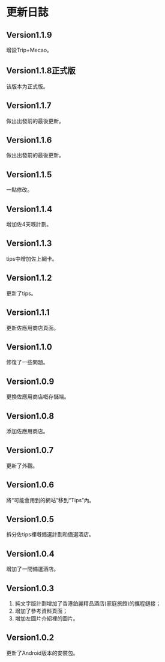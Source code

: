# 更新日誌
## Version1.1.9
增設Trip+Mecao。
## Version1.1.8正式版
该版本为正式版。
## Version1.1.7
做出出發前的最後更新。
## Version1.1.6
做出出發前的最後更新。
## Version1.1.5
一點修改。
## Version1.1.4
增加佐4天嘅計劃。
## Version1.1.3
tips中增加佐上網卡。
## Version1.1.2
更新了tips。
## Version1.1.1
更新佐應用商店頁面。
## Version1.1.0
修復了一些問題。
## Version1.0.9
更換佐應用商店嘅存儲端。
## Version1.0.8
添加佐應用商店。
## Version1.0.7
更新了外觀。
## Version1.0.6
將“可能會用到的網站”移到“Tips”內。
## Version1.0.5
拆分佐tips裡嘅備選計劃和備選酒店。
## Version1.0.4
增加了一間備選酒店。
## Version1.0.3
1. 純文字版計劃增加了香港鉑麗精品酒店(家庭旅館)的攜程鏈接；
2. 增加了參考資料頁面；
3. 增加左圖片介紹裡的圖片。

## Version1.0.2
更新了Android版本的安裝包。
